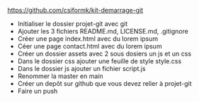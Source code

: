 https://github.com/csiformk/kit-demarrage-git

- Initialiser le dossier projet-git avec git
- Ajouter les 3 fichiers README.md, LICENSE.md, .gitignore
- Créer une page index.html avec du lorem ipsum
- Céer une page contact.html avec du lorem ipsum
- Créer un dossier assets avec 2 sous dosiers un js et un css
- Dans le dossier css ajouter une feuille de style style.css
- Dans le dossier js ajouter un fichier script.js
- Renommer la master en main
- Créer un depôt sur github que vous devez relier à projet-git
- Faire un push